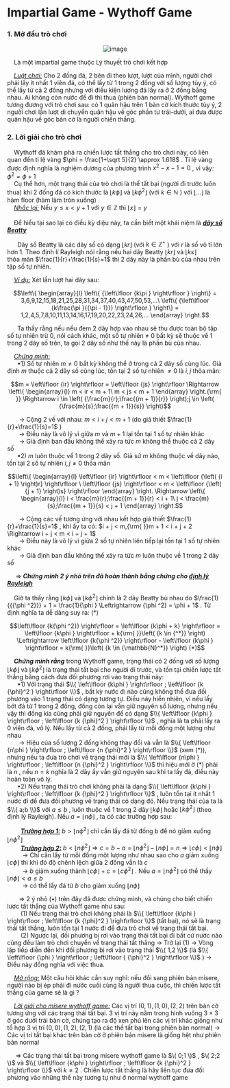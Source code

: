 # Impartial Game - Wythoff Game
### 1. Mở đầu trò chơi <br>
<div align="center">

![image](https://github.com/MustardLawyer1995/LTTC-LTTCKH/assets/156400720/4907f772-b83c-4bb5-9515-b2cb4edf11a5)
</div>

&nbsp;&nbsp;&nbsp;&nbsp;Là một impartial game thuộc Lý thuyết trò chơi kết hợp <br>

&nbsp;&nbsp;&nbsp;&nbsp;*<ins>Luật chơi:</ins>* Cho 2 đống đá, 2 bên đi theo lượt, lượt của mình, người chơi phải lấy ít nhất 1 viên đá, có thể lấy từ 1 trong 2 đống với số lượng tùy ý, có thể lấy từ cả 2 đống nhưng với điều kiện lượng đá lấy ra ở 2 đống bằng nhau. Ai không còn nước để đi thì thua (phiên bản normal). Wythoff game tương đương với trò chơi sau: có 1 quân hậu trên 1 bàn cờ kích thước tùy ý, 2 người chơi lần lượt di chuyển quân hậu về góc phần tư trái-dưới, ai đưa được quân hậu về góc bàn cờ là người chiến thắng. <br>

### 2. Lời giải cho trò chơi <br>
&nbsp;&nbsp;&nbsp;&nbsp;Wythoff đã khám phá ra chiến lược tất thắng cho trò chơi này, có liên quan đến tỉ lệ vàng $\phi = \frac{1+\sqrt 5}{2} \approx 1.618$ . Tỉ lệ vàng được định nghĩa là nghiệm dương của phương trình $x^2-x-1=0$ , vì vậy: ${\phi}^2=\phi + 1$ <br>
&nbsp;&nbsp;&nbsp;&nbsp;Cụ thể hơn, một trạng thái của trò chơi là thế tất bại (người đi trước luôn thua) khi 2 đống đá có kích thước là $\left\lfloor {k\phi } \right\rfloor$ và $\left\lfloor {k {\phi}^2 } \right\rfloor$ (với $k \in \mathbb{N}$ ) với $\left\lfloor {...} \right\rfloor$ là hàm floor (hàm làm tròn xuống) <br>
&nbsp;&nbsp;&nbsp;&nbsp;*<ins>Nhắc lại:</ins>* Nếu $y \le x < y+1$ với $y \in \mathbb{Z}$ thì $\left\lfloor {x} \right\rfloor = y$ <br>  
&nbsp;&nbsp;&nbsp;&nbsp;Để hiểu tại sao lại có điều kỳ diệu này, ta cần biết một khái niệm là ***<ins>dãy số Beatty</ins>*** <br>

&nbsp;&nbsp;&nbsp;&nbsp;&nbsp;&nbsp;Dãy số Beatty là các dãy số có dạng $\left\lfloor {kr} \right\rfloor$ (với $k \in \mathbb{Z^+}$ ) với $r$ là số vô tỉ lớn hơn 1. Theo định lí Rayleigh nói rằng nếu hai dãy Beatty $\left\lfloor {kr} \right\rfloor$ và $\left\lfloor {ks} \right\rfloor$<br> thỏa mãn $\frac{1}{r}+\frac{1}{s}=1$ thì 2 dãy này là phần bù của nhau trên tập số tự nhiên. <br>

&nbsp;&nbsp;&nbsp;&nbsp;*<ins>Ví dụ:</ins>* Xét lần lượt hai dãy sau:  <br>

```math
\left\{ \begin{array}{l}
\left\{ {\left\lfloor {k\pi } \right\rfloor } \right\} = 3,6,9,12,15,18,21,25,28,31,34,37,40,43,47,50,53,...\
\left\{ {\left\lfloor {k\frac{\pi }{{\pi  - 1}}} \right\rfloor } \right\} = 1,2,4,5,7,8,10,11,13,14,16,17,19,20,22,23,24,26,...
\end{array} \right.
```
&nbsp;&nbsp;&nbsp;&nbsp;&nbsp;&nbsp;Ta thấy rằng nếu nếu đem 2 dãy hợp vào nhau sẽ thu được toàn bộ tập số tự nhiên trừ 0, nói cách khác, một số tự nhiên ≠ 0 bất kỳ sẽ thuộc về 1 trong 2 dãy số trên, ta gọi 2 dãy số như thế này là phần bù của nhau. <br>

&nbsp;&nbsp;&nbsp;&nbsp;*<ins>Chứng minh:</ins>* <br>
&nbsp;&nbsp;&nbsp;&nbsp;&nbsp;&nbsp;•1) Số tự nhiên $m \ne 0$ bất kỳ không thể ở trong cả 2 dãy số cùng lúc. Giả định $m$ thuộc cả 2 dãy số cùng lúc, tồn tại 2 số tự nhiên $≠ 0$ là $i,j$ thỏa mãn: <br>

```math
m = \left\lfloor {ir} \right\rfloor  = \left\lfloor {js} \right\rfloor  \Rightarrow \left\{ \begin{array}{l}
m < ir < m + 1\
m < js < m + 1
\end{array} \right.{\rm{ }} \Rightarrow i \in \left( {\frac{m}{r};\frac{{m + 1}}{r}} \right);j \in \left( {\frac{m}{s};\frac{{m + 1}}{s}} \right)
```
&nbsp;&nbsp;&nbsp;&nbsp;&nbsp;&nbsp; $\rightarrow$ Cộng 2 vế với nhau: $m < i + j < m + 1$ (do giả thiết $\frac{1}{r}+\frac{1}{s}=1$ ) <br>
&nbsp;&nbsp;&nbsp;&nbsp;&nbsp;&nbsp; $\rightarrow$ Điều này là vô lý vì giữa $m$ và $m+1$ lại tồn tại 1 số tự nhiên khác <br>
&nbsp;&nbsp;&nbsp;&nbsp;&nbsp;&nbsp; $\rightarrow$ Giả định ban đầu không thể xảy ra tức $m$ không thể thuộc cả 2 dãy số <br>
&nbsp;&nbsp;&nbsp;&nbsp;&nbsp;&nbsp;•2) $m$ luôn thuộc về 1 trong 2 dãy số. Giả sử $m$ không thuộc về dãy nào, tồn tại 2 số tự nhiên $i,j≠ 0$ thỏa mãn <br>

```math
\left\{ \begin{array}{l}
\left\lfloor {ir} \right\rfloor  < m < \left\lfloor {\left( {i + 1} \right)r} \right\rfloor \
\left\lfloor {js} \right\rfloor  < m < \left\lfloor {\left( {j + 1} \right)s} \right\rfloor 
\end{array} \right. \Rightarrow \left\{ \begin{array}{l}
i < \frac{m}{r};\frac{{m + 1}}{r} < i + 1\
j < \frac{m}{s};\frac{{m + 1}}{s} < j + 1
\end{array} \right.
```

&nbsp;&nbsp;&nbsp;&nbsp;&nbsp;&nbsp; $\rightarrow$ Cộng các vế tương ứng với nhau kết hợp giả thiết $\frac{1}{r}+\frac{1}{s}=1$ , khi ấy ta có: $i + j < m,{\rm{ }}m + 1 < i + j + 2 \Rightarrow i + j < m < i + j + 1$ <br>
&nbsp;&nbsp;&nbsp;&nbsp;&nbsp;&nbsp; $\rightarrow$ Điều này là vô lý vì giữa 2 số tự nhiên liên tiếp lại tồn tại 1 số tự nhiên khác <br>
&nbsp;&nbsp;&nbsp;&nbsp;&nbsp;&nbsp; $\rightarrow$ Giả định ban đầu không thể xảy ra tức $m$ luôn thuộc về 1 trong 2 dãy số <br>

&nbsp;&nbsp;&nbsp;&nbsp; $\Longrightarrow$ ***Chứng minh 2 ý nhỏ trên đã hoàn thành bằng chứng cho <ins>định lý Rayleigh</ins>*** <br>

&nbsp;&nbsp;&nbsp;&nbsp;Giờ ta thấy rằng $\left\lfloor {k\phi } \right\rfloor$ và $\left\lfloor {k {\phi}^2 } \right\rfloor$ chính là 2 dãy Beatty bù nhau do $\frac{1}{{{\phi ^2}}} + 1 = \frac{1}{\phi } \Leftrightarrow {\phi ^2} = \phi  + 1$ . Từ định nghĩa ta dễ dàng suy ra: (*) <br>

```math
\left\lfloor {k{\phi ^2}} \right\rfloor  = \left\lfloor {k\phi  + k} \right\rfloor  = \left\lfloor {k\phi } \right\rfloor  + k{\rm{ }}\left( {k \in {^*}} \right) \Leftrightarrow \left\lfloor {k{\phi ^2}} \right\rfloor  - \left\lfloor {k\phi } \right\rfloor  = k{\rm{ }}\left( {k \in {\mathbb{N}^*}} \right) (*)
```

&nbsp;&nbsp;&nbsp;&nbsp;***Chứng minh rằng*** trong Wythoff game, trạng thái có 2 đống với số lượng $\left\lfloor {k\phi } \right\rfloor$ và $\left\lfloor {k {\phi}^2 } \right\rfloor$ là trạng thái tất bại cho người đi trước, và tồn tại chiến lược tất thắng bằng cách đưa đối phương rơi vào trạng thái này: <br>
&nbsp;&nbsp;&nbsp;&nbsp;&nbsp;&nbsp;•1)  Với trạng thái $\\{ \left\lfloor {k\phi } \right\rfloor ; \left\lfloor {k {\phi}^2 } \right\rfloor \\}$ , bất kỳ nước đi nào cũng không thể đưa đối phương vào 1 trạng thái có dạng tương tự. Điều này hiển nhiên, vì nếu lấy bớt đá từ 1 trong 2 đống, đống còn lại vẫn giữ nguyên số lượng, nhưng nếu vậy thì đống kia cũng phải giữ nguyên để có dạng $\\{ \left\lfloor {k\phi } \right\rfloor ; \left\lfloor {k {\phi}^2 } \right\rfloor \\}$ , nghĩa là ta phải lấy ra 0 viên đá, vô lý. Nếu lấy từ cả 2 đống, phải lấy từ mỗi đống một lượng như nhau <br>
&nbsp;&nbsp;&nbsp;&nbsp;&nbsp;&nbsp; $\rightarrow$ Hiệu của số lượng 2 đống không thay đổi và vẫn là $\\{ \left\lfloor {n\phi } \right\rfloor ; \left\lfloor {n {\phi}^2 } \right\rfloor \\}$ (xem (\*)), nhưng nếu ta đưa trò chơi về trạng thái mới là $\\{ \left\lfloor {n\phi } \right\rfloor ; \left\lfloor {n {\phi}^2 } \right\rfloor \\}$ thì hiệu mới ở (\*) phải là $n$ , nếu $n=k$ nghĩa là 2 dãy ấy vẫn giữ nguyên sau khi ta lấy đá, điều này hoàn toàn vô lý. <br>
&nbsp;&nbsp;&nbsp;&nbsp;&nbsp;&nbsp;•2) Nếu trạng thái trò chơi không phải là dạng $\\{ \left\lfloor {k\phi } \right\rfloor ; \left\lfloor {k {\phi}^2 } \right\rfloor \\}$ , luôn tồn tại ít nhất 1 nước đi để đưa đối phương về trạng thái có dạng đó. Nếu trạng thái của ta là $\\{ a;b \\}$ với $a \le b$ ,   luôn thuộc về 1 trong 2 dãy $\left\lfloor {k\phi } \right\rfloor$ hoặc $\left\lfloor {k {\phi}^2 } \right\rfloor$ (theo định lý Rayleigh). Nếu $a = \left\lfloor {n\phi } \right\rfloor$ , ta có các trường hợp sau: <br>

&nbsp;&nbsp;&nbsp;&nbsp;&nbsp;&nbsp;&nbsp;&nbsp;***<ins>Trường hợp 1:</ins>*** $b > \left\lfloor {n{\phi ^2}} \right\rfloor$ chỉ cần lấy đá từ đống $b$ để nó giảm xuống $\left\lfloor {n{\phi ^2}} \right\rfloor$ <br>
&nbsp;&nbsp;&nbsp;&nbsp;&nbsp;&nbsp;&nbsp;&nbsp;***<ins>Trường hợp 2:</ins>*** $b < \left\lfloor {n{\phi ^2}} \right\rfloor  \Rightarrow c = b - a = \left\lfloor {n{\phi ^2}} \right\rfloor  - \left\lfloor {n\phi } \right\rfloor  = n \Rightarrow \left\lfloor {c\phi } \right\rfloor  < \left\lfloor {n\phi } \right\rfloor$ <br>
&nbsp;&nbsp;&nbsp;&nbsp;&nbsp;&nbsp;&nbsp;&nbsp; $\rightarrow$ Chỉ cần lấy từ mỗi đống một lượng như nhau sao cho $a$ giảm xuống $\left\lfloor {c\phi } \right\rfloor$ thì khi đó độ chênh lệch giữa 2 đống vẫn là $c$ <br> 
&nbsp;&nbsp;&nbsp;&nbsp;&nbsp;&nbsp;&nbsp;&nbsp; $\rightarrow$ $b$ giảm xuống thành $\left\lfloor {c\phi } \right\rfloor  + c = \left\lfloor {c{\phi ^2}} \right\rfloor$ . Nếu $a = \left\lfloor {n{\phi ^2}} \right\rfloor$ có thể thấy $\left\lfloor {n\phi } \right\rfloor  < a \le b$ <br>
&nbsp;&nbsp;&nbsp;&nbsp;&nbsp;&nbsp;&nbsp;&nbsp; $\rightarrow$ có thể lấy đá từ $b$ cho giảm xuống $\left\lfloor {n\phi } \right\rfloor$ <br>

&nbsp;&nbsp;&nbsp;&nbsp;&nbsp;&nbsp; $\Longrightarrow$ 2 ý nhỏ (•) trên đây đã được chứng minh, và chúng cho biết chiến lược tất thắng của Wythoff game như sau: <br>
&nbsp;&nbsp;&nbsp;&nbsp;&nbsp;&nbsp;&nbsp;&nbsp;(1) Nếu trạng thái trò chơi không phải là $\\{ \left\lfloor {k\phi } \right\rfloor ; \left\lfloor {k {\phi}^2 } \right\rfloor \\}$ (tất bại), nó sẽ là trạng thái tất thắng, luôn tồn tại 1 nước đi để đưa trò chơi về trạng thái tất bại. <br>
&nbsp;&nbsp;&nbsp;&nbsp;&nbsp;&nbsp;&nbsp;&nbsp;(2) Ngược lại, đối phương bị rơi vào trạng thái tất bại đi bất cứ nước nào cũng đều làm trò chơi chuyển về trạng thái tất thắng $\rightarrow$ Trở lại (1) $\rightarrow$ Vòng lặp tiếp diễn đến khi đối phương bị rơi vào trạng thái $\\{ 1,2 \\}$ (là $\\{ \left\lfloor {\phi } \right\rfloor ; \left\lfloor { {\phi}^2 } \right\rfloor \\}$ ) $\rightarrow$ Điều này đồng nghĩa với việc thua.  <br>

&nbsp;&nbsp;&nbsp;&nbsp;*<ins>Mở rộng:</ins>* Một câu hỏi khác cần suy nghĩ: nếu đổi sang phiên bản misere, người nào bị ép phải đi nước cuối cùng là người thua cuộc, thì chiến lược tất thắng của game sẽ là gì ? <br>

&nbsp;&nbsp;&nbsp;&nbsp;*<ins>Lời giải cho misere wythoff game:</ins>* Các vị trí $\left( {0,1} \right),\left( {1,0} \right),\left( {2,2} \right)$ trên bàn cờ tương ứng với các trạng thái tất bại. 3 vị trí này nằm trong hình vuông $3 \times 3$ ở góc dưới trái bàn cờ, chúng tạo ra độ xen phủ lên các vị trí khác giống như tổ hợp 3 vị trí $\left( {0,0} \right),\left( {1,2} \right),\left( {2,1} \right)$ (là các thế tất bại trong phiên bản normal) $\rightarrow$ Các vị trí tất bại khác trên bàn cờ ở phiên bản misere là giống hệt như phiên bản normal <br>

&nbsp;&nbsp;&nbsp;&nbsp; $\Longrightarrow$ Các trạng thái tất bại trong misere wythoff game là $\( 0;1 \)$ , $\( 2;2 \)$ và $\\{ \left\lfloor {k\phi } \right\rfloor ; \left\lfloor {k {\phi}^2 } \right\rfloor \\}$ với $k \ge 2$ . Chiến lược tất thắng là hãy liên tục đưa đối phương vào những thế này tương tự như ở normal wythoff game <br>

















